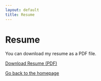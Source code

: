 ```yaml
---
layout: default
title: Resume
---
```


# Resume

You can download my resume as a PDF file.

[Download Resume (PDF)](Carolyn_Knapp_Resume.pdf)

[Go back to the homepage](/)
